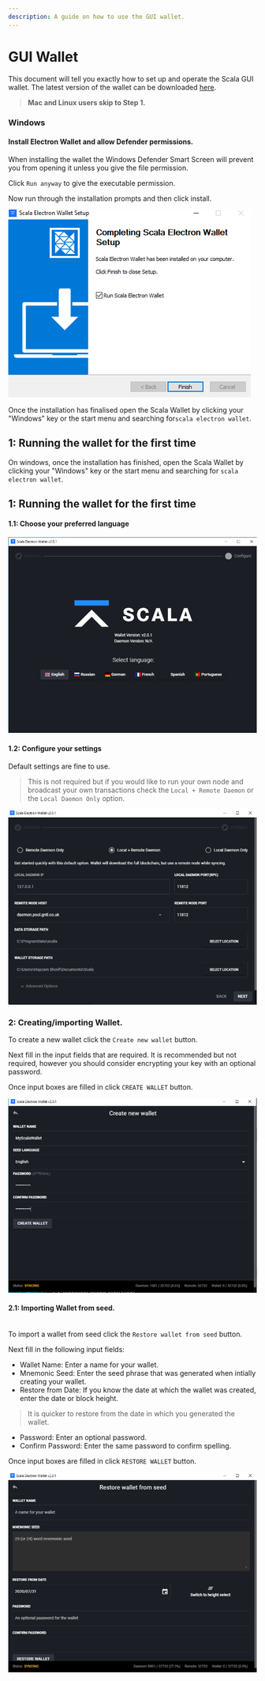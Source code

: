 ```yaml
---
description: A guide on how to use the GUI wallet.
---
```


# GUI Wallet

This document will tell you exactly how to set up and operate the Scala GUI wallet. The latest version of the wallet can be downloaded [here](https://github.com/scala-network/scala-electron-gui/releases).

> **Mac and Linux users skip to Step 1.**

### **Windows** <a href="#windows" id="windows"></a>

#### Install Electron **W**allet and allow Defender permissions. <a href="#install-electron-wallet-and-allow-defender-permissions" id="install-electron-wallet-and-allow-defender-permissions"></a>

When installing the wallet the Windows Defender Smart Screen will prevent you from opening it unless you give the file permission.

Click `Run anyway` to give the executable permission.

Now run through the installation prompts and then click install.

![](../../.gitbook/assets/Capture.PNG)

Once the installation has finalised open the Scala Wallet by clicking your "Windows" key or the start menu and searching for`scala electron wallet`.

## **1: Running the wallet for the first time**

On windows, once the installation has finished, open the Scala Wallet by clicking your "Windows" key or the start menu and searching for `scala electron wallet`.

## **1: Running the wallet for the first time**

#### 1.1: Choose your preferred language

![](<../../.gitbook/assets/Capture (4).PNG>)

#### 1.2: Configure your settings

Default settings are fine to use.

> This is not required but if you would like to run your own node and broadcast your own transactions check the `Local + Remote Daemon` or the `Local Daemon Only` option.

![](<../../.gitbook/assets/Capture (1).PNG>)

### &#x20;2: Creating/importing Wallet.

To create a new wallet click the `Create new wallet` button.

Next fill in the input fields that are required. It is recommended but not required, however you should consider encrypting your key with an optional password.

Once input boxes are filled in click `CREATE WALLET` button.

![](<../../.gitbook/assets/Capture (2).PNG>)

#### 2.1: Importing Wallet from seed.

\
To import a wallet from seed click the `Restore wallet from seed` button.

Next fill in the following input fields:

* Wallet Name: Enter a name for your wallet.
* Mnemonic Seed: Enter the seed phrase that was generated when intially creating your wallet.
* Restore from Date: If you know the date at which the wallet was created, enter the date or block height.

> It is quicker to restore from the date in which you generated the wallet.

* Password: Enter an optional password.
* Confirm Password: Enter the same password to confirm spelling.

Once input boxes are filled in click `RESTORE WALLET` button.

![](<../../.gitbook/assets/Capture (3).PNG>)
